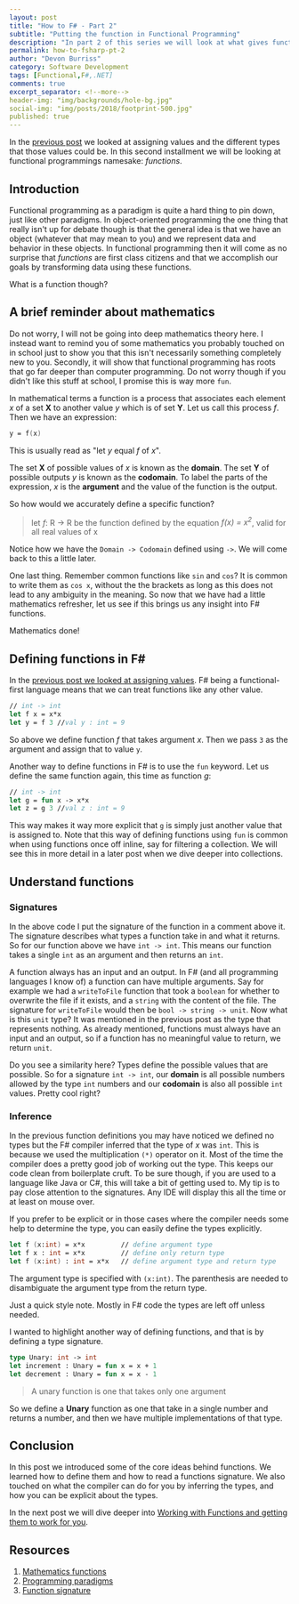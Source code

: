 ```yaml
---
layout: post
title: "How to F# - Part 2"
subtitle: "Putting the function in Functional Programming"
description: "In part 2 of this series we will look at what gives functional programming its name, functions"
permalink: how-to-fsharp-pt-2
author: "Devon Burriss"
category: Software Development
tags: [Functional,F#,.NET]
comments: true
excerpt_separator: <!--more-->
header-img: "img/backgrounds/hole-bg.jpg"
social-img: "img/posts/2018/footprint-500.jpg"
published: true
---
```

In the [previous post](/how-to-fsharp-pt-1) we looked at assigning values and the different types that those values could be. In this second installment we will be looking at functional programmings namesake: *functions*.

## Introduction

Functional programming as a paradigm is quite a hard thing to pin down, just like other paradigms. In object-oriented programming the one thing that really isn't up for debate though is that the general idea is that we have an object (whatever that may mean to you) and we represent data and behavior in these objects. In functional programming then it will come as no surprise that *functions* are first class citizens and that we accomplish our goals by transforming data using these functions.

What is a function though?

## A brief reminder about mathematics

Do not worry, I will not be going into deep mathematics theory here. I instead want to remind you of some mathematics you probably touched on in school just to show you that this isn't necessarily something completely new to you. Secondly, it will show that functional programming has roots that go far deeper than computer programming. Do not worry though if you didn't like this stuff at school, I promise this is way more `fun`.

In mathematical terms a function is a process that associates each element *x* of a set **X** to another value *y* which is of set **Y**. Let us call this process *f*. Then we have an expression:

```fsharp
y = f(x)
```

This is usually read as "let *y* equal *f* of *x*".

The set **X** of possible values of *x* is known as the **domain**. The set **Y** of possible outputs *y* is known as the **codomain**. To label the parts of the expression, *x* is the **argument** and the value of the function is the output.

So how would we accurately define a specific function?

> let *f*: R &#8594; R be the function defined by the equation *f(x) = x<sup>2</sup>*, valid for all real values of x

Notice how we have the `Domain -> Codomain` defined using `->`. We will come back to this a little later.

One last thing. Remember common functions like `sin` and `cos`? It is common to write them as `cos x`, without the the brackets as long as this does not lead to any ambiguity in the meaning. So now that we have had a little mathematics refresher, let us see if this brings us any insight into F# functions.

Mathematics done!

## Defining functions in F#

In the [previous post we looked at assigning values](/how-to-fsharp-pt-1). F# being a functional-first language means that we can treat functions like any other value.

```fsharp
// int -> int
let f x = x*x
let y = f 3 //val y : int = 9
```

So above we define function *f* that takes argument *x*. Then we pass `3` as the argument and assign that to value `y`.

Another way to define functions in F# is to use the `fun` keyword. Let us define the same function again, this time as function *g*:

```fsharp
// int -> int
let g = fun x -> x*x
let z = g 3 //val z : int = 9
```

This way makes it way more explicit that `g` is simply just another value that is assigned to. Note that this way of defining functions using `fun` is common when using functions once off inline, say for filtering a collection. We will see this in more detail in a later post when we dive deeper into collections.

## Understand functions

### Signatures

In the above code I put the signature of the function in a comment above it. The signature describes what types a function take in and what it returns. So for our function above we have `int -> int`. This means our function takes a single `int` as an argument and then returns an `int`.

A function always has an input and an output. In F# (and all programming languages I know of) a function can have multiple arguments. Say for example we had a `writeToFile` function that took a `boolean` for whether to overwrite the file if it exists, and a `string` with the content of the file. The signature for `writeToFile` would then be `bool -> string -> unit`. Now what is this `unit` type? It was mentioned in the previous post as the type that represents nothing. As already mentioned, functions must always have an input and an output, so if a function has no meaningful value to return, we return `unit`.

Do you see a similarity here? Types define the possible values that are possible. So for a signature `int -> int`, our **domain** is all possible numbers allowed by the type `int` numbers and our **codomain** is also all possible `int` values. Pretty cool right?

### Inference

In the previous function definitions you may have noticed we defined no types but the F# compiler inferred that the type of *x* was `int`. This is because we used the multiplication `(*)` operator on it. Most of the time the compiler does a pretty good job of working out the type. This keeps our code clean from boilerplate cruft. To be sure though, if you are used to a language like Java or C#, this will take a bit of getting used to. My tip is to pay close attention to the signatures. Any IDE will display this all the time or at least on mouse over.

If you prefer to be explicit or in those cases where the compiler needs some help to determine the type, you can easily define the types explicitly.

```fsharp
let f (x:int) = x*x         // define argument type
let f x : int = x*x         // define only return type
let f (x:int) : int = x*x   // define argument type and return type
```

The argument type is specified with `(x:int)`. The parenthesis are needed to disambiguate the argument type from the return type.

Just a quick style note. Mostly in F# code the types are left off unless needed.

I wanted to highlight another way of defining functions, and that is by defining a type signature.

```fsharp
type Unary: int -> int
let increment : Unary = fun x = x + 1
let decrement : Unary = fun x = x - 1
```

> A unary function is one that takes only one argument

So we define a **Unary** function as one that take in a single number and returns a number, and then we have multiple implementations of that type.

## Conclusion

In this post we introduced some of the core ideas behind functions. We learned how to define them and how to read a functions signature. We also touched on what the compiler can do for you by inferring the types, and how you can be explicit about the types.

In the next post we will dive deeper into [Working with Functions and getting them to work for you](/how-to-fsharp-pt-3).

## Resources

1. [Mathematics functions](https://en.wikipedia.org/wiki/Function_(mathematics))
1. [Programming paradigms](https://en.wikipedia.org/wiki/Programming_paradigm)
1. [Function signature](https://fsharpforfunandprofit.com/posts/function-signatures/)